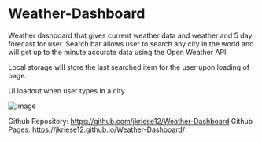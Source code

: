 # Weather-Dashboard

Weather dashboard that gives current weather data and weather and 5 day forecast for user. Search bar allows user to search any city in the world and will get up to the minute accurate data using the Open Weather API.

Local storage will store the last searched item for the user upon loading of page.

UI loadout when user types in a city

![image](https://user-images.githubusercontent.com/73569538/102849682-e17b1600-43d4-11eb-8544-fd28bca190a0.png)

Github Repository: https://github.com/jkriese12/Weather-Dashboard
Github Pages: https://jkriese12.github.io/Weather-Dashboard/
